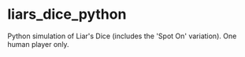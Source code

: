 # liars_dice_python
Python simulation of Liar's Dice (includes the 'Spot On' variation). One human player only.